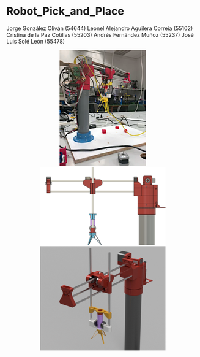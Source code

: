 # Robot_Pick_and_Place


Jorge González Oliván (54644)
Leonel Alejandro Aguilera Correia (55102)
Cristina de la Paz Cotillas (55203)
Andrés Fernández Muñoz (55237)
José Luis Solé León (55478)


<div align="center">
<img src="Media/Robot.png" alt="Robot" display="block" margin-left="auto"  margin-right="auto" width="45%">
<br>
</div>

<div align="center">
<img src="Media/Mecanismo1.png" alt="Mecanismo" display="block" margin-left="auto"  margin-right="auto" width="65%">
<br>
</div>

<div align="center">
<img src="Media/Mecanismo2.png" alt="Mecanismo" display="block" margin-left="auto"  margin-right="auto" width="65%">
<br>
</div>